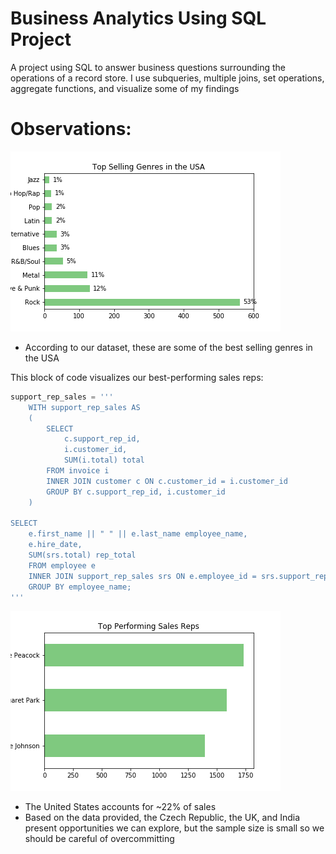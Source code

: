 # Business Analytics Using SQL Project

A project using SQL to answer business questions surrounding the operations of a record store. I use subqueries, multiple joins, set operations, aggregate functions, and visualize some of my findings

# Observations:

![Top Selling Genres in the USA](https://github.com/fvu958/SQL_and_CDs_Analytics/blob/master/charts/top_sellers.png)
- According to our dataset, these are some of the best selling genres in the USA

This block of code visualizes our best-performing sales reps:
```python
support_rep_sales = '''
    WITH support_rep_sales AS
    (
        SELECT
            c.support_rep_id,
            i.customer_id,
            SUM(i.total) total
        FROM invoice i
        INNER JOIN customer c ON c.customer_id = i.customer_id
        GROUP BY c.support_rep_id, i.customer_id
    )
    
SELECT
    e.first_name || " " || e.last_name employee_name,
    e.hire_date,
    SUM(srs.total) rep_total
    FROM employee e
    INNER JOIN support_rep_sales srs ON e.employee_id = srs.support_rep_id
    GROUP BY employee_name;
'''
```
![Best-Performing Sales Reps](https://github.com/fvu958/SQL_and_CDs_Analytics/blob/master/charts/top_sales_reps.png)


- The United States accounts for ~22% of sales
- Based on the data provided, the Czech Republic, the UK, and India present opportunities we can explore, but the sample size is small so we should be careful of overcommitting 

